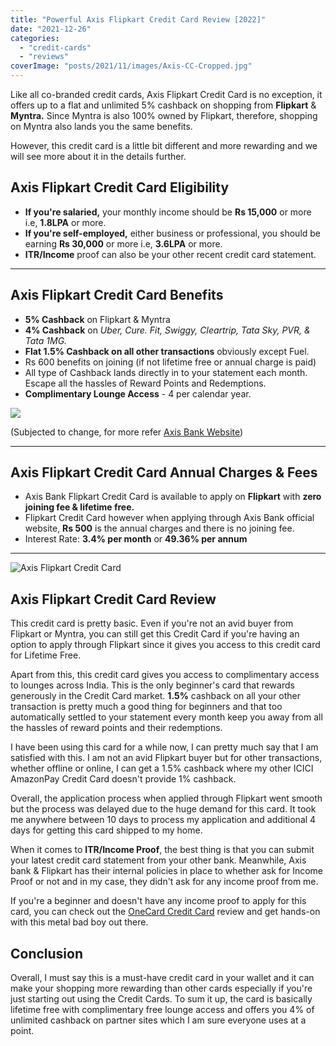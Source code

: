 ```yaml
---
title: "Powerful Axis Flipkart Credit Card Review [2022]"
date: "2021-12-26"
categories: 
  - "credit-cards"
  - "reviews"
coverImage: "posts/2021/11/images/Axis-CC-Cropped.jpg"
---
```


Like all co-branded credit cards, Axis Flipkart Credit Card is no exception, it offers up to a flat and unlimited 5% cashback on shopping from **Flipkart** & **Myntra.** Since Myntra is also 100% owned by Flipkart, therefore, shopping on Myntra also lands you the same benefits.

However, this credit card is a little bit different and more rewarding and we will see more about it in the details further.

## Axis Flipkart Credit Card Eligibility

- **If you're salaried,** your monthly income should be **Rs 15,000** or more i.e, **1.8LPA** or more.
- **If you're self-employed,** either business or professional, you should be earning **Rs 30,000** or more i.e, **3.6LPA** or more.
- **ITR/Income** proof can also be your other recent credit card statement.

* * *

## Axis Flipkart Credit Card Benefits

- **5% Cashback** on Flipkart & Myntra
- **4% Cashback** on _Uber, Cure. Fit, Swiggy, Cleartrip, Tata Sky, PVR, & Tata 1MG._
- **Flat 1.5% Cashback on all other transactions** obviously except Fuel.
- Rs 600 benefits on joining (if not lifetime free or annual charge is paid)
- All type of Cashback lands directly in to your statement each month. Escape all the hassles of Reward Points and Redemptions.
- **Complimentary Lounge Access** - 4 per calendar year.  
    

![](posts/2021/11/images/image.png)

(Subjected to change, for more refer [Axis Bank Website](https://www.axisbank.com/docs/default-source/default-document-library/axis-bank-airport-lounge-access-program.pdf))

* * *

## Axis Flipkart Credit Card Annual Charges & Fees

- Axis Bank Flipkart Credit Card is available to apply on **Flipkart** with **zero joining fee & lifetime free.**
- Flipkart Credit Card however when applying through Axis Bank official website, **Rs 500** is the annual charges and there is no joining fee.
- Interest Rate: **3.4% per month** or **49.36% per annum**

* * *

![Axis Flipkart Credit Card](posts/2021/11/images/Axis-CC.jpg)

## Axis Flipkart Credit Card Review

This credit card is pretty basic. Even if you're not an avid buyer from Flipkart or Myntra, you can still get this Credit Card if you're having an option to apply through Flipkart since it gives you access to this credit card for Lifetime Free.

Apart from this, this credit card gives you access to complimentary access to lounges across India. This is the only beginner's card that rewards generously in the Credit Card market. **1.5%** cashback on all your other transaction is pretty much a good thing for beginners and that too automatically settled to your statement every month keep you away from all the hassles of reward points and their redemptions.

I have been using this card for a while now, I can pretty much say that I am satisfied with this. I am not an avid Flipkart buyer but for other transactions, whether offline or online, I can get a 1.5% cashback where my other ICICI AmazonPay Credit Card doesn't provide 1% cashback.

Overall, the application process when applied through Flipkart went smooth but the process was delayed due to the huge demand for this card. It took me anywhere between 10 days to process my application and additional 4 days for getting this card shipped to my home.

When it comes to **ITR/Income Proof**, the best thing is that you can submit your latest credit card statement from your other bank. Meanwhile, Axis bank & Flipkart has their internal policies in place to whether ask for Income Proof or not and in my case, they didn't ask for any income proof from me.

If you're a beginner and doesn't have any income proof to apply for this card, you can check out the [OneCard Credit Card](https://sastaeinstein.com/onecard-credit-card-review/) review and get hands-on with this metal bad boy out there.

## Conclusion

Overall, I must say this is a must-have credit card in your wallet and it can make your shopping more rewarding than other cards especially if you're just starting out using the Credit Cards. To sum it up, the card is basically lifetime free with complimentary free lounge access and offers you 4% of unlimited cashback on partner sites which I am sure everyone uses at a point.
